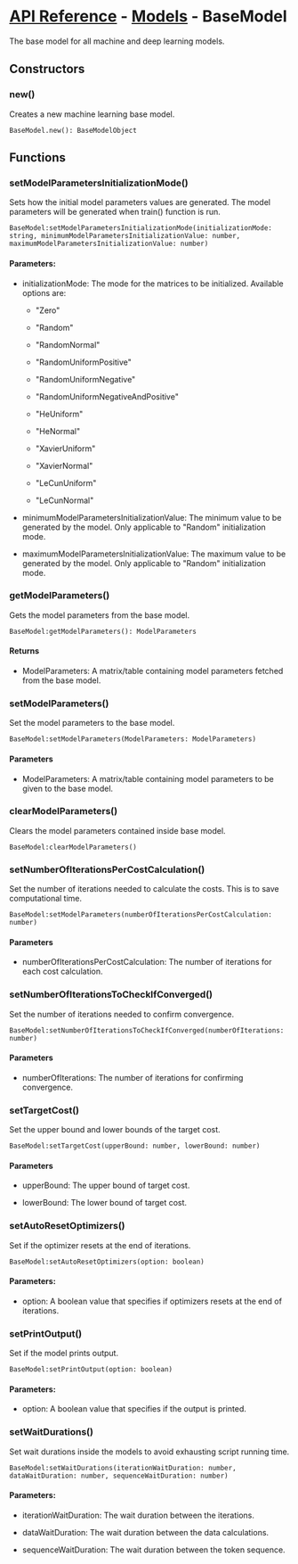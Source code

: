 # [API Reference](../../API.md) - [Models](../Models.md) - BaseModel

The base model for all machine and deep learning models.

## Constructors

### new()

Creates a new machine learning base model.

```
BaseModel.new(): BaseModelObject
```

## Functions

### setModelParametersInitializationMode()

Sets how the initial model parameters values are generated. The model parameters will be generated when train() function is run.

```
BaseModel:setModelParametersInitializationMode(initializationMode: string, minimumModelParametersInitializationValue: number, maximumModelParametersInitializationValue: number)
```

#### Parameters:

* initializationMode: The mode for the matrices to be initialized. Available options are:

  * "Zero"

  * "Random"

  * "RandomNormal"

  * "RandomUniformPositive"
   
  * "RandomUniformNegative"

  * "RandomUniformNegativeAndPositive"

  * "HeUniform"

  * "HeNormal"

  * "XavierUniform"
  
  * "XavierNormal"
  
  * "LeCunUniform"

  * "LeCunNormal"

* minimumModelParametersInitializationValue: The minimum value to be generated by the model. Only applicable to "Random" initialization mode.

* maximumModelParametersInitializationValue: The maximum value to be generated by the model. Only applicable to "Random" initialization mode.

### getModelParameters()

Gets the model parameters from the base model.

```
BaseModel:getModelParameters(): ModelParameters
```

#### Returns

* ModelParameters: A matrix/table containing model parameters fetched from the base model.

### setModelParameters()

Set the model parameters to the base model.

```
BaseModel:setModelParameters(ModelParameters: ModelParameters)
```

#### Parameters

* ModelParameters: A matrix/table containing model parameters to be given to the base model.

### clearModelParameters()

Clears the model parameters contained inside base model.

```
BaseModel:clearModelParameters()
```

### setNumberOfIterationsPerCostCalculation()

Set the number of iterations needed to calculate the costs. This is to save computational time.

```
BaseModel:setModelParameters(numberOfIterationsPerCostCalculation: number)
```

#### Parameters

* numberOfIterationsPerCostCalculation: The number of iterations for each cost calculation.

### setNumberOfIterationsToCheckIfConverged()

Set the number of iterations needed to confirm convergence.

```
BaseModel:setNumberOfIterationsToCheckIfConverged(numberOfIterations: number)
```

#### Parameters

* numberOfIterations: The number of iterations for confirming convergence.

### setTargetCost()

Set the upper bound and lower bounds of the target cost.
```
BaseModel:setTargetCost(upperBound: number, lowerBound: number)
```

#### Parameters

* upperBound: The upper bound of target cost.

* lowerBound: The lower bound of target cost.

### setAutoResetOptimizers()

Set if the optimizer resets at the end of iterations.

```
BaseModel:setAutoResetOptimizers(option: boolean)
```

#### Parameters:

* option: A boolean value that specifies if optimizers resets at the end of iterations.

### setPrintOutput()

Set if the model prints output.

```
BaseModel:setPrintOutput(option: boolean)
```

#### Parameters:

* option: A boolean value that specifies if the output is printed.

### setWaitDurations()

Set wait durations inside the models to avoid exhausting script running time.

```
BaseModel:setWaitDurations(iterationWaitDuration: number, dataWaitDuration: number, sequenceWaitDuration: number)
```

#### Parameters:

* iterationWaitDuration: The wait duration between the iterations.

* dataWaitDuration: The wait duration between the data calculations.

* sequenceWaitDuration: The wait duration between the token sequence.


